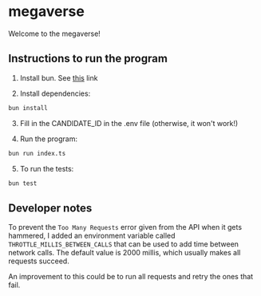 # megaverse

Welcome to the megaverse!

## Instructions to run the program

1. Install bun. See [this](https://bun.sh) link

2. Install dependencies:

```bash
bun install
```

3. Fill in the CANDIDATE_ID in the .env file (otherwise, it won't work!)

4. Run the program:

```bash
bun run index.ts
```

5. To run the tests:

```bash
bun test
```

## Developer notes

To prevent the `Too Many Requests` error given from the API when it gets hammered, I added an environment variable called `THROTTLE_MILLIS_BETWEEN_CALLS` that can be used to add time between network calls. The default value is 2000 millis, which usually makes all requests succeed.

An improvement to this could be to run all requests and retry the ones that fail.
